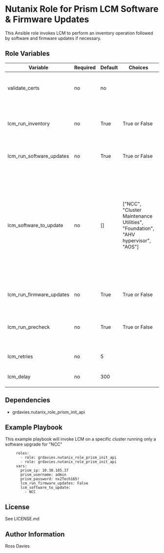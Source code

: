 Nutanix Role for Prism LCM Software & Firmware Updates
=========

This Ansible role invokes LCM to perform an inventory operation followed by software and firmware updates if necessary.


Role Variables
--------------

| Variable                 | Required | Default | Choices                                                                         | Comments                                                                                                                                           |
|--------------------------|----------|---------|---------------------------------------------------------------------------------|----------------------------------------------------------------------------------------------------------------------------------------------------|
| validate_certs           | no       | no      |                                                                                 | Whether to check if Prism UI certificates are valid.                                                                                               |
| lcm_run_inventory        | no       | True    | True or False                                                                   | Whether to run an inventory prior to installing updates.                                                                                           |
| lcm_run_software_updates | no       | True    | True or False                                                                   | Whether to install software updates.                                                                                                               |
| lcm_software_to_update   | no       | []      | ["NCC", "Cluster Maintenance Utilities", "Foundation", "AHV hypervisor", "AOS"] | If not defined then all available software updates will be installed. If one or more software choices are provided then only they will be updated. |
| lcm_run_firmware_updates | no       | True    | True or False                                                                   | Whether to install firmware updates.                                                                                                               |
| lcm_run_precheck         | no       | True    | True or False                                                                   | Whether to run a LCM precheck prior to installing updates.                                                                                         |
| lcm_retries              | no       | 5       |                                                                                 | Number of progress checks                                                                                                                          |
| lcm_delay                | no       | 300     |                                                                                 | Progress check interval                                                                                                                            |


Dependencies
------------

- grdavies.nutanix_role_prism_init_api


Example Playbook
----------------

This example playbook will invoke LCM on a specific cluster running only a software upgrade for "NCC"

```   - hosts: localhost
     roles:
       - role: grdavies.nutanix_role_prism_init_api
       - role: grdavies.nutanix_role_prism_init_api
     vars:
       prism_ip: 10.38.185.37
       prism_username: admin
       prism_password: nx2Tech165!
       lcm_run_firmware_updates: False
       lcm_software_to_update:
         - NCC
```
License
-------

See LICENSE.md

Author Information
------------------

Ross Davies
